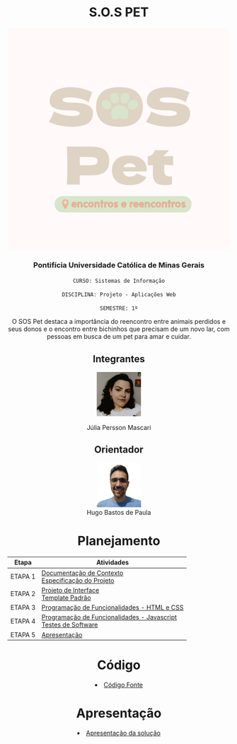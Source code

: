 <div align="center">

<h1>S.O.S PET</h1>

<img src="/docs/img/logo completa.png">

<h3>Pontifícia Universidade Católica de Minas Gerais</h3> 

`CURSO: Sistemas de Informação`

`DISCIPLINA: Projeto - Aplicações Web`

`SEMESTRE: 1º`

O SOS Pet destaca a importância do reencontro entre animais perdidos e seus donos e o encontro entre bichinhos que precisam de um novo lar, com pessoas em busca de um pet para amar e cuidar.

<div align="center">
  
## Integrantes
<a href="https://github.com/juliamascari" title="Júlia Persson Mascari" rel="nofollow"><img src="docs/img/eu.jpeg" alt="logo" data-canonical-src="https://github.com/juliamascari" width="100vw"/></a> 

Júlia Persson Mascari

## Orientador
<a href="https://github.com/hugodepaula" title="Hugo Bastos De Paula" rel="nofollow"><img src="docs/img/prof.jpg" alt="logo" data-canonical-src="https://github.com/hugodepaula" width="100vw"/></a><br>
Hugo Bastos de Paula

# Planejamento

| Etapa         | Atividades |
|  :----:   | ----------- |
| ETAPA 1         |[Documentação de Contexto](docs/context.md) <br> [Especificação do Projeto](docs/especification.md) |
| ETAPA 2         |[Projeto de Interface](docs/interface.md) <br> [Template Padrão](docs/template.md) |
| ETAPA 3         |[Programação de Funcionalidades - HTML e CSS](docs/development.md) |
| ETAPA 4        |[Programação de Funcionalidades - Javascript](docs/development.md) <br> [Testes de Software ](docs/tests.md) |
| ETAPA 5         | [Apresentação](presentation/README.md) |

# Código

<li><a href="src/README.md"> Código Fonte</a></li>

# Apresentação

<li><a href="presentation/README.md"> Apresentação da solução</a></li>
